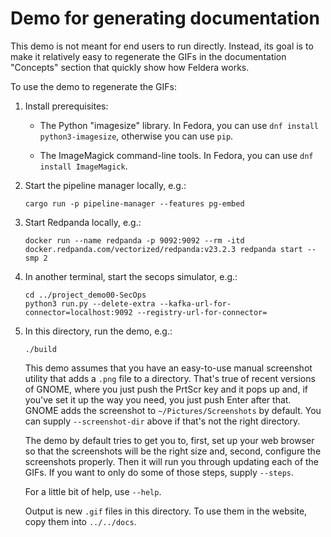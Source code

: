# Demo for generating documentation

This demo is not meant for end users to run directly.  Instead, its
goal is to make it relatively easy to regenerate the GIFs in the
documentation "Concepts" section that quickly show how Feldera works.

To use the demo to regenerate the GIFs:

1. Install prerequisites:

   * The Python "imagesize" library.  In Fedora, you can use `dnf
     install python3-imagesize`, otherwise you can use `pip`.

   * The ImageMagick command-line tools.  In Fedora, you can use `dnf
     install ImageMagick`.
     
2. Start the pipeline manager locally, e.g.:

   ```
   cargo run -p pipeline-manager --features pg-embed
   ```
   
3. Start Redpanda locally, e.g.:

   ```
   docker run --name redpanda -p 9092:9092 --rm -itd docker.redpanda.com/vectorized/redpanda:v23.2.3 redpanda start --smp 2
   ```
   
4. In another terminal, start the secops simulator, e.g.:

   ```
   cd ../project_demo00-SecOps
   python3 run.py --delete-extra --kafka-url-for-connector=localhost:9092 --registry-url-for-connector=
   ```

5. In this directory, run the demo, e.g.:

   ```
   ./build
   ```
   
   This demo assumes that you have an easy-to-use manual screenshot
   utility that adds a `.png` file to a directory.  That's true of
   recent versions of GNOME, where you just push the PrtScr key and it
   pops up and, if you've set it up the way you need, you just push
   Enter after that.  GNOME adds the screenshot to
   `~/Pictures/Screenshots` by default.  You can supply
   `--screenshot-dir` above if that's not the right directory.
   
   The demo by default tries to get you to, first, set up your web
   browser so that the screenshots will be the right size and, second,
   configure the screenshots properly.  Then it will run you through
   updating each of the GIFs.  If you want to only do some of those
   steps, supply `--steps`.
   
   For a little bit of help, use `--help`.

   Output is new `.gif` files in this directory.  To use them in the
   website, copy them into `../../docs`.
